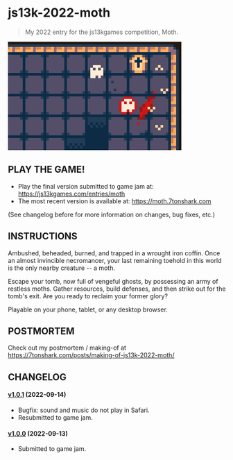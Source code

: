 # js13k-2022-moth

> My 2022 entry for the js13kgames competition, Moth.

![Welcome Screenshot](dist/final/400x250.png)

## PLAY THE GAME!

 - Play the final version submitted to game jam at: https://js13kgames.com/entries/moth
 - The most recent version is available at: https://moth.7tonshark.com

(See changelog before for more information on changes, bug fixes, etc.)

## INSTRUCTIONS

Ambushed, beheaded, burned, and trapped in a wrought iron coffin. Once an almost invincible necromancer, your last remaining toehold in this world is the only nearby creature -- a moth.

Escape your tomb, now full of vengeful ghosts, by possessing an army of restless moths. Gather resources, build defenses, and then strike out for the tomb's exit. Are you ready to reclaim your former glory?

Playable on your phone, tablet, or any desktop browser.

## POSTMORTEM

Check out my postmortem / making-of at https://7tonshark.com/posts/making-of-js13k-2022-moth/

## CHANGELOG

#### [v1.0.1](https://github.com/elliot-nelson/js13k-2022-moth/releases/tag/v1.0.0) (2022-09-14)

 - Bugfix: sound and music do not play in Safari.
 - Resubmitted to game jam.

#### [v1.0.0](https://github.com/elliot-nelson/js13k-2022-moth/releases/tag/v1.0.0) (2022-09-13)

 - Submitted to game jam.

